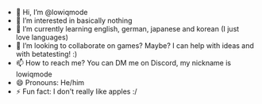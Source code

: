 - 👋 Hi, I’m @lowiqmode
- 👀 I’m interested in basically nothing
- 🌱 I’m currently learning english, german, japanese and korean (I just love languages)
- 💞️ I’m looking to collaborate on games? Maybe? I can help with ideas and with betatesting! :)
- 📫 How to reach me? You can DM me on Discord, my nickname is lowiqmode
- 😄 Pronouns: He/him
- ⚡ Fun fact: I don't really like apples :/

<!---
lowiqmode/lowiqmode is a ✨ special ✨ repository because its `README.md` (this file) appears on your GitHub profile.
You can click the Preview link to take a look at your changes.
--->
